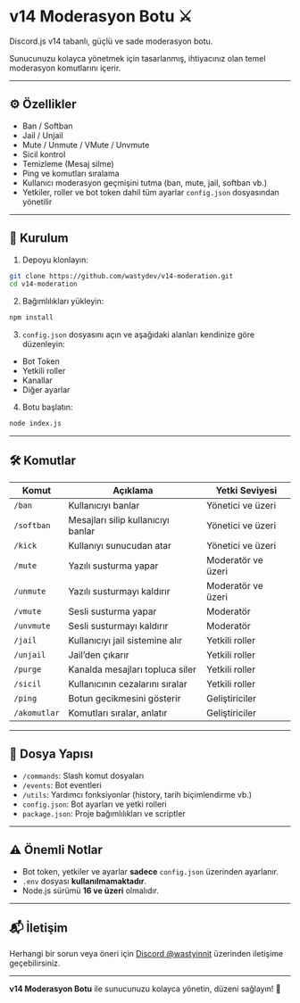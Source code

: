 # v14 Moderasyon Botu ⚔️

Discord.js v14 tabanlı, güçlü ve sade moderasyon botu.

Sunucunuzu kolayca yönetmek için tasarlanmış, ihtiyacınız olan temel moderasyon komutlarını içerir.

---

## ⚙️ Özellikler

- Ban / Softban  
- Jail / Unjail  
- Mute / Unmute / VMute / Unvmute
- Sicil kontrol
- Temizleme (Mesaj silme)  
- Ping ve komutları sıralama  
- Kullanıcı moderasyon geçmişini tutma (ban, mute, jail, softban vb.)  
- Yetkiler, roller ve bot token dahil tüm ayarlar `config.json` dosyasından yönetilir  

---

## 🚀 Kurulum

1. Depoyu klonlayın:

```bash
git clone https://github.com/wastydev/v14-moderation.git
cd v14-moderation
```

2. Bağımlılıkları yükleyin:

```bash
npm install
```

3. `config.json` dosyasını açın ve aşağıdaki alanları kendinize göre düzenleyin:  
- Bot Token  
- Yetkili roller  
- Kanallar  
- Diğer ayarlar  

4. Botu başlatın:

```bash
node index.js
```

---

## 🛠 Komutlar

| Komut       | Açıklama                           | Yetki Seviyesi     |
|-------------|------------------------------------|--------------------|
| `/ban`      | Kullanıcıyı banlar                 | Yönetici ve üzeri  |
| `/softban`  | Mesajları silip kullanıcıyı banlar | Yönetici ve üzeri  |
| `/kick`     | Kullanıyı sunucudan atar           | Yönetici ve üzeri  |
| `/mute`     | Yazılı susturma yapar              | Moderatör ve üzeri |
| `/unmute`   | Yazılı susturmayı kaldırır         | Moderatör ve üzeri |
| `/vmute`    | Sesli susturma yapar               | Moderatör          |
| `/unvmute`  | Sesli susturmayı kaldırır          | Moderatör          |
| `/jail`     | Kullanıcıyı jail sistemine alır    | Yetkili roller     |
| `/unjail`   | Jail’den çıkarır                   | Yetkili roller     |
| `/purge`    | Kanalda mesajları topluca siler    | Yetkili roller     |
| `/sicil`    | Kullanıcının cezalarını sıralar    | Yetkili roller     |
| `/ping`     | Botun gecikmesini gösterir         | Geliştiriciler     |
| `/akomutlar`| Komutları sıralar, anlatır         | Geliştiriciler     |

---

## 📁 Dosya Yapısı

- `/commands`: Slash komut dosyaları  
- `/events`: Bot eventleri  
- `/utils`: Yardımcı fonksiyonlar (history, tarih biçimlendirme vb.)  
- `config.json`: Bot ayarları ve yetki rolleri  
- `package.json`: Proje bağımlılıkları ve scriptler  

---

## ⚠️ Önemli Notlar

- Bot token, yetkiler ve ayarlar **sadece** `config.json` üzerinden ayarlanır.  
- `.env` dosyası **kullanılmamaktadır**.  
- Node.js sürümü **16 ve üzeri** olmalıdır.  

---

## 📬 İletişim

Herhangi bir sorun veya öneri için [Discord @wastyinnit](https://discord.gg/gbxCsRFR9x) üzerinden iletişime geçebilirsiniz.

---

**v14 Moderasyon Botu** ile sunucunuzu kolayca yönetin, düzeni sağlayın! 🚀
